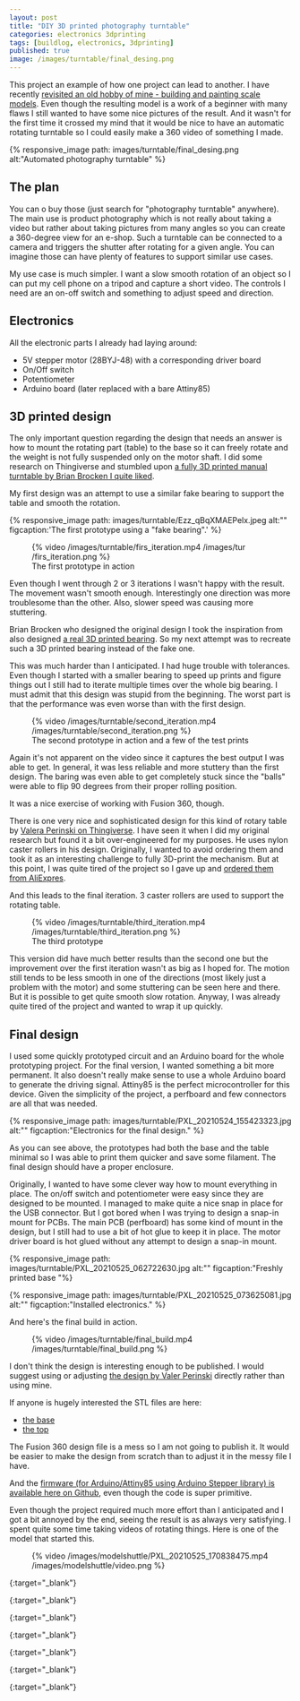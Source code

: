 ```yaml
---
layout: post
title: "DIY 3D printed photography turntable"
categories: electronics 3dprinting
tags: [buildlog, electronics, 3dprinting]
published: true
image: /images/turntable/final_desing.png 
---
```



This project an example of how one project can lead to another. I have recently [revisited an old hobby of mine - building and painting scale models][shuttlearticle]. Even though the resulting model is a work of a beginner with many flaws I still wanted to have some nice pictures of the result. And it wasn't for the first time it crossed my mind that it would be nice to have an automatic rotating turntable so I could easily make a 360 video of something I made.

{% responsive_image path: images/turntable/final_desing.png alt:"Automated photography turntable"  %}

<!--more--> 

## The plan

You can o buy those (just search for "photography turntable" anywhere). The main use is product photography which is not really about taking a video but rather about taking pictures from many angles so you can create a 360-degree view for an e-shop. Such a turntable can be connected to a camera and triggers the shutter after rotating for a given angle. You can imagine those can have plenty of features to support similar use cases.

My use case is much simpler. I want a slow smooth rotation of an object so I can put my cell phone on a tripod and capture a short video. The controls I need are an on-off switch and something to adjust speed and direction.

## Electronics

All the electronic parts I already had laying around:

- 5V stepper motor (28BYJ-48) with a corresponding driver board
- On/Off switch
- Potentiometer
- Arduino board (later replaced with a bare Attiny85)

## 3D printed design

The only important question regarding the design that needs an answer is how to mount the rotating part (table) to the base so it can freely rotate and the weight is not fully suspended only on the motor shaft. I did some research on Thingiverse and stumbled upon [a fully 3D printed manual turntable by Brian Brocken I quite liked][manualturntable]. 

My first design was an attempt to use a similar fake bearing to support the table and smooth the rotation.

{% responsive_image path: images/turntable/Ezz_qBqXMAEPelx.jpeg alt:""  figcaption:'The first prototype using a "fake bearing".' %}

<figure >
    {% video /images/turntable/firs_iteration.mp4 /images/tur
    /firs_iteration.png %}
    <figcaption>The first prototype in action</figcaption>
</figure>

Even though I went through 2 or 3 iterations I wasn't happy with the result. The movement wasn't smooth enough. Interestingly one direction was more troublesome than the other. Also, slower speed was causing more stuttering.

Brian Brocken who designed the original design I took the inspiration from also designed [a real 3D printed bearing][bearing]. So my next attempt was to recreate such a 3D printed bearing instead of the fake one. 

This was much harder than I anticipated. I had huge trouble with tolerances. Even though I started with a smaller bearing to speed up prints and figure things out I still had to iterate multiple times over the whole big bearing. I must admit that this design was stupid from the beginning. The worst part is that the performance was even worse than with the first design.

<figure >
    {% video /images/turntable/second_iteration.mp4 /images/turntable/second_iteration.png %}
    <figcaption>The second prototype in action and a few of the test prints</figcaption>
</figure>

Again it's not apparent on the video since it captures the best output I was able to get. In general, it was less reliable and more stuttery than the first design. The baring was even able to get completely stuck since the "balls" were able to flip 90 degrees from their proper rolling position. 

It was a nice  exercise of working with Fusion 360, though.


There is one very nice and sophisticated design for this kind of rotary table by [Valera Perinski on Thingiverse][autoturntable]. I have seen it when I did my original research but found it a bit over-engineered for my purposes. He uses nylon caster rollers in his design. Originally, I wanted to avoid ordering them and took it as an interesting challenge to fully 3D-print the mechanism. But at this point, I was quite tired of the project so I gave up and [ordered them from AliExpres][nyloncaster].

And this leads to the final iteration. 3 caster rollers are used to support the rotating table.

<figure >
    {% video /images/turntable/third_iteration.mp4 /images/turntable/third_iteration.png %}
    <figcaption>The third prototype</figcaption>
</figure>

This version did have much better results than the second one but the improvement over the first iteration wasn't as big as I hoped for. The motion still tends to be less smooth in one of the directions (most likely just a problem with the motor) and some stuttering can be seen here and there. But it is possible to get quite smooth slow rotation. Anyway, I was already quite tired of the project and wanted to wrap it up quickly.

## Final design

I used some quickly prototyped circuit and an Arduino board for the whole prototyping project. For the final version, I wanted something a bit more permanent. It also doesn't really make sense to use a whole Arduino board to generate the driving signal. Attiny85 is the perfect microcontroller for this device. Given the simplicity of the project, a perfboard and few connectors are all that was needed. 

{% responsive_image path: images/turntable/PXL_20210524_155423323.jpg alt:""  figcaption:"Electronics for the final design." %}

As you can see above, the prototypes had both the base and the table minimal so I was able to print them quicker and save some filament. The final design should have a proper enclosure.

Originally, I wanted to have some clever way how to mount everything in place. The on/off switch and potentiometer were easy since they are designed to be mounted. I managed to make quite a nice snap in place for the USB connector. But I got bored when I was trying to design a snap-in mount for PCBs. The main PCB (perfboard) has some kind of mount in the design, but I still had to use a bit of hot glue to keep it in place. The motor driver board is hot glued without any attempt to design a snap-in mount.

{% responsive_image path: images/turntable/PXL_20210525_062722630.jpg alt:""  figcaption:"Freshly printed base "%}


{% responsive_image path: images/turntable/PXL_20210525_073625081.jpg alt:""  figcaption:"Installed electronics." %}

And here's the final build in action.

<figure >
    {% video /images/turntable/final_build.mp4 /images/turntable/final_build.png %}
</figure>

I don't think the design is interesting enough to be published. I would suggest using or adjusting [the design by Valer Perinski][autoturntable] directly rather than using mine. 

If anyone is hugely interested the STL files are here:

- [the base][stlbase]
- [the top][stltop]

The Fusion 360 design file is a mess so I am not going to publish it. It would be easier to make the design from scratch than to adjust it in the messy file I have.

And the [firmware (for Arduino/Attiny85 using Arduino Stepper library) is available here on Github][firmware], even though the code is super primitive.

Even though the project required much more effort than I anticipated and I got a bit annoyed by the end, seeing the result is as always very satisfying. I spent quite some time taking videos of rotating things. Here is one of the model that started this.

<figure >
    {% video /images/modelshuttle/PXL_20210525_170838475.mp4 /images/modelshuttle/video.png %}
</figure>

<!-- links -->

[shuttlearticle]: <{{ site.baseurl }}{% post_url 2021-05-04-revisiting-old-hobby-shuttle-model-kit %}> "Revisiting an old hobby - building a plastic model kit: Space Shuttle Atlantis"

[manualturntable]: <https://www.thingiverse.com/thing:3723618> "3D printed manual turntable by Brian Brocken"
{:target="_blank"}

[bearing]: <https://www.thingiverse.com/thing:2349065> "3D printed bearing by Brian Brocken"
{:target="_blank"}

[autoturntable]: <https://www.thingiverse.com/thing:3079231> "Rotary table for painting by Valera Perinski"
{:target="_blank"}

[nyloncaster]: <https://www.aliexpress.com/item/32835603470.html?spm=a2g0s.9042311.0.0.46614c4dcq4bR0> "Nylon caster roller"
{:target="_blank"}

[stlbase]: <{{ site.baseurl }}/images/turntable/TurntableEnclosure.stl> "TurntableEnclosure.stl"
{:target="_blank"}

[stltop]: <{{ site.baseurl }}/images/turntable/TurntableTop.stl> "TurntableTop.stl"
{:target="_blank"}

[firmware]: <https://github.com/josefadamcik/PhotographyTurntable> "Attiny85 firmware for photography turntable"
{:target="_blank"}



